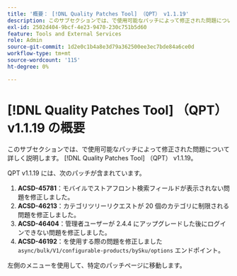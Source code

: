 ```yaml
---
title: '概要： [!DNL Quality Patches Tool] （QPT） v1.1.19'
description: このサブセクションでは、で使用可能なパッチによって修正された問題について詳しく説明します。 [!DNL Quality Patches Tool] （QPT） v1.1.19。
exl-id: 2502d404-9bcf-4e23-9470-230c751b5d60
feature: Tools and External Services
role: Admin
source-git-commit: 1d2e0c1b4a8e3d79a362500ee3ec7bde84a6ce0d
workflow-type: tm+mt
source-wordcount: '115'
ht-degree: 0%

---
```


# [!DNL Quality Patches Tool] （QPT） v1.1.19 の概要

このサブセクションでは、で使用可能なパッチによって修正された問題について詳しく説明します。 [!DNL Quality Patches Tool] （QPT） v1.1.19。

QPT v1.1.19 には、次のパッチが含まれています。

1. **ACSD-45781**：モバイルでストアフロント検索フィールドが表示されない問題を修正しました。
1. **ACSD-46213**：カテゴリツリーリクエストが 20 個のカテゴリに制限される問題を修正しました。
1. **ACSD-46404**：管理者ユーザーが 2.4.4 にアップグレードした後にログインできない問題を修正しました。
1. **ACSD-46192**：を使用する際の問題を修正しました `async/bulk/V1/configurable-products/bySku/options` エンドポイント。

左側のメニューを使用して、特定のパッチページに移動します。
